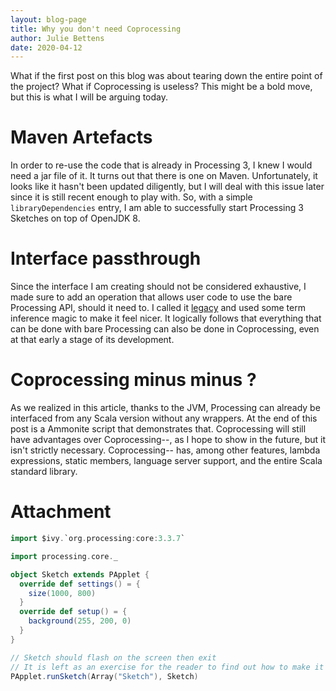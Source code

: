 ```yaml
---
layout: blog-page
title: Why you don't need Coprocessing
author: Julie Bettens
date: 2020-04-12
---
```


What if the first post on this blog was
about tearing down the entire point of the project?
What if Coprocessing is useless?
This might be a bold move, but
this is what I will be arguing today.

# Maven Artefacts
In order to re-use the code that is already in Processing 3,
I knew I would need a jar file of it.
It turns out that there is one on Maven.
Unfortunately, it looks like it hasn't been updated diligently,
but I will deal with this issue later
since it is still recent enough to play with.
So, with a simple `libraryDependencies` entry,
I am able to successfully start Processing 3 Sketches
on top of OpenJDK 8.

# Interface passthrough
Since the interface I am creating should not be considered exhaustive,
I made sure to add an operation that allows user code to use the bare Processing API, should it need to.
I called it [legacy](coprocessing.legacy)
and used some term inference magic to make it feel nicer.
It logically follows that
everything that can be done with bare Processing
can also be done in Coprocessing,
even at that early a stage of its development.

# Coprocessing minus minus ?
As we realized in this article,
thanks to the JVM,
Processing can already be interfaced from any Scala version without any wrappers.
At the end of this post is a Ammonite script that demonstrates that.
Coprocessing will still have advantages over Coprocessing--,
as I hope to show in the future,
but it isn't strictly necessary.
Coprocessing-- has,
among other features,
lambda expressions,
static members,
language server support,
and the entire Scala standard library.

# Attachment
```scala
import $ivy.`org.processing:core:3.3.7`

import processing.core._

object Sketch extends PApplet {
  override def settings() = {
    size(1000, 800)
  }
  override def setup() = {
    background(255, 200, 0)
  }
}

// Sketch should flash on the screen then exit
// It is left as an exercise for the reader to find out how to make it stay open
PApplet.runSketch(Array("Sketch"), Sketch)
```
